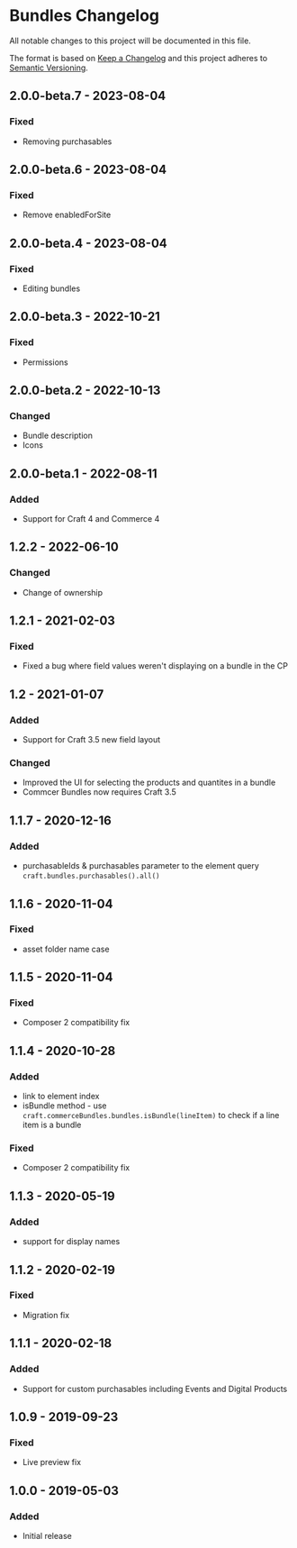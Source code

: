 # Bundles Changelog

All notable changes to this project will be documented in this file.

The format is based on [Keep a Changelog](http://keepachangelog.com/) and this project adheres to [Semantic Versioning](http://semver.org/).

## 2.0.0-beta.7 - 2023-08-04
### Fixed
- Removing purchasables

## 2.0.0-beta.6 - 2023-08-04
### Fixed
- Remove enabledForSite

## 2.0.0-beta.4 - 2023-08-04
### Fixed
- Editing bundles

## 2.0.0-beta.3 - 2022-10-21

### Fixed
- Permissions

## 2.0.0-beta.2 - 2022-10-13

### Changed
- Bundle description
- Icons


## 2.0.0-beta.1 - 2022-08-11

### Added

-   Support for Craft 4 and Commerce 4

## 1.2.2 - 2022-06-10

### Changed

- Change of ownership

## 1.2.1 - 2021-02-03

### Fixed

-   Fixed a bug where field values weren't displaying on a bundle in the CP

## 1.2 - 2021-01-07

### Added

-   Support for Craft 3.5 new field layout

### Changed

-   Improved the UI for selecting the products and quantites in a bundle
-   Commcer Bundles now requires Craft 3.5

## 1.1.7 - 2020-12-16

### Added

-   purchasableIds & purchasables parameter to the element query `craft.bundles.purchasables().all()`

## 1.1.6 - 2020-11-04

### Fixed

-   asset folder name case

## 1.1.5 - 2020-11-04

### Fixed

-   Composer 2 compatibility fix

## 1.1.4 - 2020-10-28

### Added

-   link to element index
-   isBundle method - use `craft.commerceBundles.bundles.isBundle(lineItem)` to check if a line item is a bundle

### Fixed

-   Composer 2 compatibility fix

## 1.1.3 - 2020-05-19

### Added

-   support for display names

## 1.1.2 - 2020-02-19

### Fixed

-   Migration fix

## 1.1.1 - 2020-02-18

### Added

-   Support for custom purchasables including Events and Digital Products

## 1.0.9 - 2019-09-23

### Fixed

-   Live preview fix

## 1.0.0 - 2019-05-03

### Added

-   Initial release
